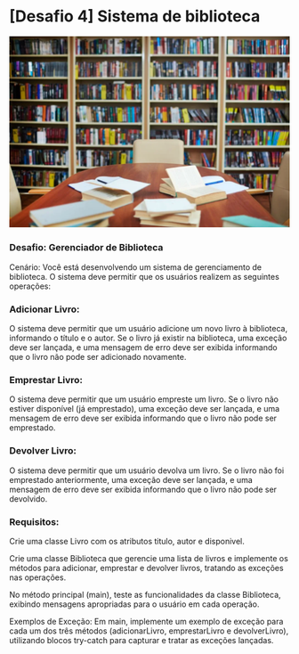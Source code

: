 # [Desafio 4] Sistema de biblioteca

![img.png](img.png)

### Desafio: Gerenciador de Biblioteca

Cenário: Você está desenvolvendo um sistema de gerenciamento de biblioteca. O sistema deve permitir que os usuários realizem as seguintes operações:

### Adicionar Livro: 

O sistema deve permitir que um usuário adicione um novo livro à biblioteca, informando o título e o autor. Se o livro já existir na biblioteca, uma exceção deve ser lançada, e uma mensagem de erro deve ser exibida informando que o livro não pode ser adicionado novamente.

### Emprestar Livro: 

O sistema deve permitir que um usuário empreste um livro. Se o livro não estiver disponível (já emprestado), uma exceção deve ser lançada, e uma mensagem de erro deve ser exibida informando que o livro não pode ser emprestado.

### Devolver Livro: 

O sistema deve permitir que um usuário devolva um livro. Se o livro não foi emprestado anteriormente, uma exceção deve ser lançada, e uma mensagem de erro deve ser exibida informando que o livro não pode ser devolvido.

### Requisitos:
Crie uma classe Livro com os atributos titulo, autor e disponivel.

Crie uma classe Biblioteca que gerencie uma lista de livros e implemente os métodos para adicionar, emprestar e devolver livros, tratando as exceções nas operações.

No método principal (main), teste as funcionalidades da classe Biblioteca, exibindo mensagens apropriadas para o usuário em cada operação.

Exemplos de Exceção: Em main, implemente um exemplo de exceção para cada um dos três métodos (adicionarLivro, emprestarLivro e devolverLivro), utilizando blocos try-catch para capturar e tratar as exceções lançadas.